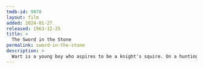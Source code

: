 ```yaml
---
tmdb-id: 9078
layout: film
added: 2024-01-27
released: 1963-12-25
title: >
  The Sword in the Stone
permalink: sword-in-the-stone
description: >
  Wart is a young boy who aspires to be a knight's squire. On a hunting trip he falls in on Merlin, a powerful but amnesiac wizard who has plans for him beyond mere squiredom. He starts by trying to give him an education, believing that once one has an education, one can go anywhere. Needless to say, it doesn't quite work out that way.
---
```

